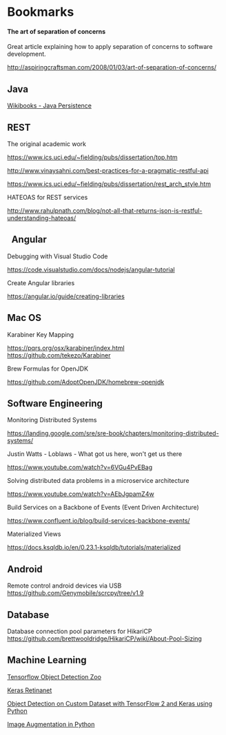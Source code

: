 Bookmarks
=========

#### The art of separation of concerns
Great article explaining how to apply separation of concerns to software development.

http://aspiringcraftsman.com/2008/01/03/art-of-separation-of-concerns/

Java
----
[Wikibooks - Java Persistence](https://en.wikibooks.org/wiki/Java_Persistence)


REST
----
The original academic work

https://www.ics.uci.edu/~fielding/pubs/dissertation/top.htm

http://www.vinaysahni.com/best-practices-for-a-pragmatic-restful-api

https://www.ics.uci.edu/~fielding/pubs/dissertation/rest_arch_style.htm

HATEOAS for REST services

http://www.rahulpnath.com/blog/not-all-that-returns-json-is-restful-understanding-hateoas/

 
Angular
-------
Debugging with Visual Studio Code

https://code.visualstudio.com/docs/nodejs/angular-tutorial

Create Angular libraries

https://angular.io/guide/creating-libraries

Mac OS
------

Karabiner Key Mapping

https://pqrs.org/osx/karabiner/index.html
https://github.com/tekezo/Karabiner


Brew Formulas for OpenJDK

https://github.com/AdoptOpenJDK/homebrew-openjdk

Software Engineering
--------------------
Monitoring Distributed Systems

https://landing.google.com/sre/sre-book/chapters/monitoring-distributed-systems/


Justin Watts - Loblaws - What got us here, won't get us there

https://www.youtube.com/watch?v=6VGu4PvEBag

Solving distributed data problems in a microservice architecture

https://www.youtube.com/watch?v=AEbJgpamZ4w

Build Services on a Backbone of Events (Event Driven Architecture)

https://www.confluent.io/blog/build-services-backbone-events/

Materialized Views

https://docs.ksqldb.io/en/0.23.1-ksqldb/tutorials/materialized



Android
-------
Remote control android devices via USB
https://github.com/Genymobile/scrcpy/tree/v1.9


Database
--------
Database connection pool parameters for HikariCP
https://github.com/brettwooldridge/HikariCP/wiki/About-Pool-Sizing


Machine Learning
----------------

[Tensorflow Object Detection Zoo](https://github.com/tensorflow/models/blob/master/research/object_detection/g3doc/detection_model_zoo.md)

[Keras Retinanet](https://github.com/fizyr/keras-retinanet)

[Object Detection on Custom Dataset with TensorFlow 2 and Keras using Python](https://www.curiousily.com/posts/object-detection-on-custom-dataset-with-tensorflow-2-and-keras-using-python/)

[Image Augmentation in Python](https://github.com/aleju/imgaug)
